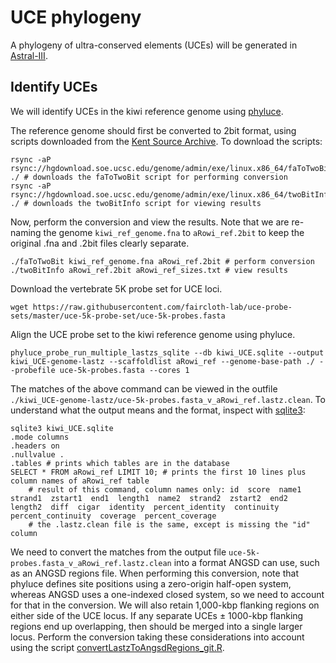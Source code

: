 # UCE phylogeny

A phylogeny of ultra-conserved elements (UCEs) will be generated in [Astral-III](https://github.com/smirarab/ASTRAL).

## Identify UCEs

We will identify UCEs in the kiwi reference genome using [phyluce](https://phyluce.readthedocs.io/en/latest/).

The reference genome should first be converted to 2bit format, using scripts downloaded from the [Kent Source Archive](http://hgdownload.soe.ucsc.edu/admin/exe/). To download the scripts:

```
rsync -aP rsync://hgdownload.soe.ucsc.edu/genome/admin/exe/linux.x86_64/faToTwoBit ./ # downloads the faToTwoBit script for performing conversion
rsync -aP rsync://hgdownload.soe.ucsc.edu/genome/admin/exe/linux.x86_64/twoBitInfo ./ # downloads the twoBitInfo script for viewing results
```

Now, perform the conversion and view the results. Note that we are re-naming the genome ```kiwi_ref_genome.fna``` to ```aRowi_ref.2bit``` to keep the original .fna and .2bit files clearly separate.

```
./faToTwoBit kiwi_ref_genome.fna aRowi_ref.2bit # perform conversion
./twoBitInfo aRowi_ref.2bit aRowi_ref_sizes.txt # view results
```

Download the vertebrate 5K probe set for UCE loci.

```
wget https://raw.githubusercontent.com/faircloth-lab/uce-probe-sets/master/uce-5k-probe-set/uce-5k-probes.fasta
```

Align the UCE probe set to the kiwi reference genome using phyluce.

```
phyluce_probe_run_multiple_lastzs_sqlite --db kiwi_UCE.sqlite --output kiwi_UCE-genome-lastz --scaffoldlist aRowi_ref --genome-base-path ./ --probefile uce-5k-probes.fasta --cores 1
```

The matches of the above command can be viewed in the outfile ```./kiwi_UCE-genome-lastz/uce-5k-probes.fasta_v_aRowi_ref.lastz.clean```. To understand what the output means and the format, inspect with [sqlite3](https://www.sqlite.org/index.html):

```
sqlite3 kiwi_UCE.sqlite
.mode columns
.headers on
.nullvalue .
.tables # prints which tables are in the database
SELECT * FROM aRowi_ref LIMIT 10; # prints the first 10 lines plus column names of aRowi_ref table
	# result of this command, column names only: id  score  name1  strand1  zstart1  end1  length1  name2  strand2  zstart2  end2  length2  diff  cigar  identity  percent_identity  continuity  percent_continuity  coverage  percent_coverage
	# the .lastz.clean file is the same, except is missing the "id" column
```

We need to convert the matches from the  output file ```uce-5k-probes.fasta_v_aRowi_ref.lastz.clean``` into a format ANGSD can use, such as an ANGSD regions file. When performing this conversion, note that phyluce defines site positions using a zero-origin half-open system, whereas ANGSD uses a one-indexed closed system, so we need to account for that in the conversion. We will also retain 1,000-kbp flanking regions on either side of the UCE locus. If any separate UCEs ± 1000-kbp flanking regions end up overlapping, then should be merged into a single larger locus. Perform the conversion taking these considerations into account using the script [convertLastzToAngsdRegions_git.R]().



